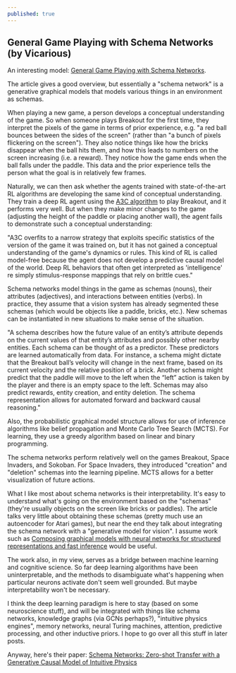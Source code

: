 ```yaml
---
published: true
---
```

## General Game Playing with Schema Networks (by Vicarious)

An interesting model: [General Game Playing with Schema Networks](https://www.vicarious.com/2017/08/07/general-game-playing-with-schema-networks/). 

The article gives a good overview, but essentially a "schema network" is a generative graphical models that models various things in an environment as schemas. 

When playing a new game, a person develops a conceptual understanding of the game. So when someone plays Breakout for the first time, they interpret the pixels of the game in terms of prior experience, e.g. "a red ball bounces between the sides of the screen" (rather than "a bunch of pixels flickering on the screen"). They also notice things like how the bricks disappear when the ball hits them, and how this leads to numbers on the screen increasing (i.e. a reward). They notice how the game ends when the ball falls under the paddle. This data and the prior experience tells the person what the goal is in relatively few frames.

Naturally, we can then ask whether the agents trained with state-of-the-art RL algorithms are developing the same kind of conceptual understanding. They train a deep RL agent using the [A3C algorithm](https://cgnicholls.github.io/reinforcement-learning/2017/03/27/a3c.html) to play Breakout, and it performs very well. But when they make minor changes to the game (adjusting the height of the paddle or placing another wall), the agent fails to demonstrate such a conceptual understanding:

"A3C overfits to a narrow strategy that exploits specific statistics of the version of the game it was trained on, but it has not gained a conceptual understanding of the game's dynamics or rules. This kind of RL is called model-free because the agent does not develop a predictive causal model of the world. Deep RL behaviors that often get interpreted as 'intelligence' re simply stimulus-response mappings that rely on brittle cues."

Schema networks model things in the game as schemas (nouns), their attributes (adjectives), and interactions between entities (verbs). In practice, they assume that a vision system has already segmented these schemas (which would be objects like a paddle, bricks, etc.).  New schemas can be instantiated in new situations to make sense of the situation. 

"A schema describes how the future value of an entity’s attribute depends on the current values of that entity’s attributes and possibly other nearby entities. Each schema can be thought of as a predictor. These predictors are learned automatically from data. For instance, a schema might dictate that the Breakout ball’s velocity will change in the next frame, based on its current velocity and the relative position of a brick. Another schema might predict that the paddle will move to the left when the “left” action is taken by the player and there is an empty space to the left. Schemas may also predict rewards, entity creation, and entity deletion. The schema representation allows for automated forward and backward causal reasoning."

Also, the probabilistic graphical model structure allows for use of inference algorithms like belief propagation and Monte Carlo Tree Search (MCTS). For learning, they use a greedy algorithm based on linear and binary programming. 

The schema networks perform relatively well on the games Breakout, Space Invaders, and Sokoban. For Space Invaders, they introduced "creation" and "deletion" schemas into the learning pipeline. MCTS allows for a better visualization of future actions. 

What I like most about schema networks is their  interpretability. It's easy to understand what's going on the environment based on the "schemas" (they're usually objects on the screen like bricks or paddles). The article talks very little about obtaining these schemas (pretty much use an autoencoder for Atari games), but near the end they talk about integrating the schema network with a "generative model for vision". I assume work such as [Composing graphical models with neural networks for structured representations and fast inference](https://arxiv.org/abs/1603.06277) would be useful. 

The work also, in my view, serves as a bridge between machine learning and cognitive science. So far deep learning algorithms have been uninterpretable, and the methods to disambiguate what's happening when particular neurons activate don't seem well grounded. But maybe interpretability won't be necessary.

I think the deep learning paradigm is here to stay (based on some neuroscience stuff), and will be integrated with things like schema networks, knowledge graphs (via GCNs perhaps?), "intuitive physics engines", memory networks, neural Turing machines, attention, predictive processing, and other inductive priors. I hope to go over all this stuff in later posts.

Anyway, here's their paper: [Schema Networks: Zero-shot Transfer with a Generative Causal Model of Intuitive Physics](https://arxiv.org/abs/1706.04317)
